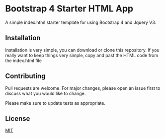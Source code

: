 # Bootstrap 4 Starter HTML App

A simple index.html starter template for using Bootstrap 4 and Jquery V3.

## Installation

Installation is very simple, you can download or clone this repository. If you really want to keep things very simple, copy and past the HTML code from the index.html file

## Contributing
Pull requests are welcome. For major changes, please open an issue first to discuss what you would like to change.

Please make sure to update tests as appropriate.

## License
[MIT](https://choosealicense.com/licenses/mit/)